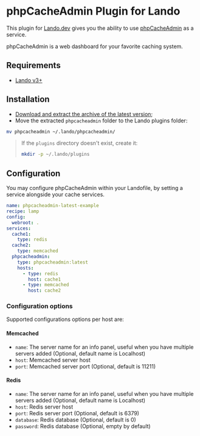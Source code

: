 # phpCacheAdmin Plugin for Lando

This plugin for [Lando.dev](https://lando.dev) gives you the ability to use
[phpCacheAdmin](https://github.com/RobiNN1/phpCacheAdmin) as a service.

phpCacheAdmin is a web dashboard for your favorite caching system.

## Requirements

- [Lando v3+](https://lando.dev/)

## Installation

- [Download and extract the archive of the latest version](https://github.com/cdubz/lando-phpcacheadmin/releases);
- Move the extracted `phpcacheadmin` folder to the Lando plugins folder:

```bash
mv phpcacheadmin ~/.lando/phpcacheadmin/
```

> If the `plugins` directory doesn't exist, create it:
> ```bash
> mkdir -p ~/.lando/plugins
> ```

## Configuration

You may configure phpCacheAdmin within your Landofile, by setting a service alongside your cache services.

```yaml
name: phpcacheadmin-latest-example
recipe: lamp
config:
  webroot: .
services:
  cache1:
    type: redis
  cache2:
    type: memcached
  phpcacheadmin:
    type: phpcacheadmin:latest
    hosts:
      - type: redis
        host: cache1
      - type: memcached
        host: cache2
```

### Configuration options

Supported configurations options per host are:

#### Memcached

- `name`: The server name for an info panel, useful when you have multiple servers added (Optional, default name is Localhost)
- `host`: Memcached server host
- `port`: Memcached server port (Optional, default is 11211)

#### Redis

- `name`: The server name for an info panel, useful when you have multiple servers added (Optional, default name is Localhost)
- `host`: Redis server host
- `port`: Redis server port (Optional, default is 6379)
- `database`: Redis database (Optional, default is 0)
- `password`: Redis database (Optional, empty by default)
